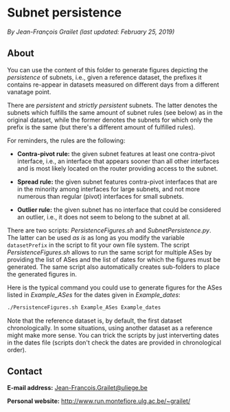 # Subnet persistence

*By Jean-François Grailet (last updated: February 25, 2019)*

## About

You can use the content of this folder to generate figures depicting the _persistence_ of subnets, 
i.e., given a reference dataset, the prefixes it contains re-appear in datasets measured on 
different days from a different vanatage point.

There are _persistent_ and _strictly persistent_ subnets. The latter denotes the subnets which 
fulfills the same amount of subnet rules (see below) as in the original dataset, while the former 
denotes the subnets for which only the prefix is the same (but there's a different amount of 
fulfilled rules).

For reminders, the rules are the following:

* **Contra-pivot rule:** the given subnet features at least one contra-pivot interface, i.e., an 
  interface that appears sooner than all other interfaces and is most likely located on the router 
  providing access to the subnet.

* **Spread rule:** the given subnet features contra-pivot interfaces that are in the minority 
  among interfaces for large subnets, and not more numerous than regular (pivot) interfaces for 
  small subnets.

* **Outlier rule:** the given subnet has no interface that could be considered an outlier, i.e., 
  it does not seem to belong to the subnet at all.

There are two scripts: *PersistenceFigures.sh* and *SubnetPersistence.py*. The latter can be used 
_as is_ as long as you modify the variable `datasetPrefix` in the script to fit your own file 
system. The script *PersistenceFigures.sh* allows to run the same script for multiple ASes by 
providing the list of ASes and the list of dates for which the figures must be generated. The same 
script also automatically creates sub-folders to place the generated figures in.

Here is the typical command you could use to generate figures for the ASes listed in 
_Example\_ASes_ for the dates given in _Example\_dates_:

```sh
./PersistenceFigures.sh Example_ASes Example_dates
```

Note that the reference dataset is, by default, the first dataset chronologically. In some 
situations, using another dataset as a reference might make more sense. You can trick the scripts 
by just interverting dates in the dates file (scripts don't check the dates are provided in 
chronological order).

## Contact

**E-mail address:** Jean-Francois.Grailet@uliege.be

**Personal website:** http://www.run.montefiore.ulg.ac.be/~grailet/
